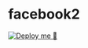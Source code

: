 # facebook2

[![Deploy me 🥺](https://www.herokucdn.com/deploy/button.svg)](https://www.heroku.com/deploy?template=https://github.com/leomedo/facebook2)
